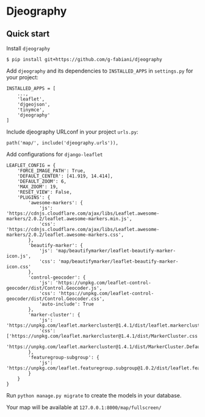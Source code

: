 # Djeography

## Quick start
Install `djeography`
```
$ pip install git+https://github.com/g-fabiani/djeography
```
Add `djeography` and its dependencies to `INSTALLED_APPS` in `settings.py` for your project:
```
INSTALLED_APPS = [
    ...,
    'leaflet',
    'djgeojson',
    'tinymce',
    'djeography'
]
```
Include djeography URLconf in your project `urls.py`:
```
path('map/', include('djeography.urls')),
```

Add configurations for `django-leaflet`
```
LEAFLET_CONFIG = {
    'FORCE_IMAGE_PATH': True,
    'DEFAULT_CENTER': [41.919, 14.414],
    'DEFAULT_ZOOM': 6,
    'MAX_ZOOM': 19,
    'RESET_VIEW': False,
    'PLUGINS': {
        'awesome-markers': {
            'js': 'https://cdnjs.cloudflare.com/ajax/libs/Leaflet.awesome-markers/2.0.2/leaflet.awesome-markers.min.js',
            'css': 'https://cdnjs.cloudflare.com/ajax/libs/Leaflet.awesome-markers/2.0.2/leaflet.awesome-markers.css',
        },
        'beautify-marker': {
            'js': 'map/beautifymarker/leaflet-beautify-marker-icon.js',
            'css': 'map/beautifymarker/leaflet-beautify-marker-icon.css'
        },
        'control-geocoder': {
            'js': 'https://unpkg.com/leaflet-control-geocoder/dist/Control.Geocoder.js',
            'css': 'https://unpkg.com/leaflet-control-geocoder/dist/Control.Geocoder.css',
            'auto-include': True
        },
        'marker-cluster': {
            'js': 'https://unpkg.com/leaflet.markercluster@1.4.1/dist/leaflet.markercluster.js',
            'css': ['https://unpkg.com/leaflet.markercluster@1.4.1/dist/MarkerCluster.css',
                    'https://unpkg.com/leaflet.markercluster@1.4.1/dist/MarkerCluster.Default.css']
        },
        'featuregroup-subgroup': {
            'js': 'https://unpkg.com/leaflet.featuregroup.subgroup@1.0.2/dist/leaflet.featuregroup.subgroup.js'
        }
    }
}
```
Run `python manage.py migrate` to create the models in your database.

Your map will be available at `127.0.0.1:8000/map/fullscreen/`
